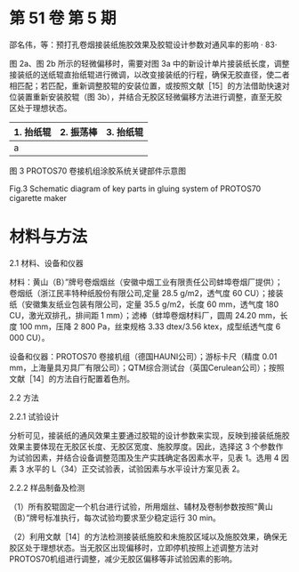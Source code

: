 # 第 51 卷 第 5 期

邵名伟，等：预打孔卷烟接装纸施胶效果及胶辊设计参数对通风率的影响 · 83·

图 2a、图 2b 所示的轻微偏移时，需要对图 3a 中的新设计单片接装纸长度，调整接装纸的送纸辊直抬纸辊进行微调，以改变接装纸的行程，确保无胶直径，使二者相匹配；若匹配，重新调整胶辊的安装位置，或按照文献［15］的方法借助快速对位装置重新安装胶辊（图 3b），并结合无胶区轻微偏移方法进行调整，直至无胶区处于理想状态。

|1. 抬纸辊|2. 振荡棒|3. 抬纸辊|
|---|---|---|
|a| | |

图 3 PROTOS70 卷接机组涂胶系统关键部件示意图

Fig.3 Schematic diagram of key parts in gluing system of PROTOS70 cigarette maker

# 材料与方法

2.1 材料、设备和仪器

材料：黄山（B）”牌号卷烟烟丝（安徽中烟工业有限责任公司蚌埠卷烟厂提供）；卷烟纸（浙江民丰特种纸股份有限公司,定量 28.5 g/m2，透气度 60 CU）；接装纸（安徽集友纸业包装有限公司，定量 35.5 g/m2，长度 60 mm，透气度 180 CU，激光双排孔，排间距 1 mm）；滤棒（蚌埠卷烟材料厂，圆周 24.20 mm，长度 100 mm，压降 2 800 Pa，丝束规格 3.33 dtex/3.56 ktex，成型纸透气度 6 000 CU）。

设备和仪器：PROTOS70 卷接机组（德国HAUNI公司）；游标卡尺（精度 0.01 mm，上海量具刃具厂有限公司）；QTM综合测试台（英国Cerulean公司）；按照文献［14］的方法自行配置着色剂。

2.2 方法

2.2.1 试验设计

分析可见，接装纸的通风效果主要通过胶辊的设计参数来实现，反映到接装纸施胶效果主要体现在无胶区长度、无胶区宽度、施胶厚度。因此，选择这 3 个参数作为试验因素，并结合设备调整范围及生产实践确定各因素水平，见表 1。选用 4 因素 3 水平的 L（34）正交试验表，试验因素与水平设计方案见表 2。

2.2.2 样品制备及检测

（1）所有胶辊固定一个机台进行试验，所用烟丝、辅材及卷制参数按照“黄山（B）”牌号标准执行，每次试验均要求至少稳定运行 30 min。

（2）利用文献［14］的方法检测接装纸施胶和未施胶区域以及施胶效果，确保无胶区处于理想状态。当无胶区出现偏移时，立即停机按照上述调整方法对PROTOS70机组进行调整，减少无胶区偏移等非试验因素的影响。